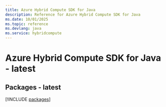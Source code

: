 ```yaml
---
title: Azure Hybrid Compute SDK for Java
description: Reference for Azure Hybrid Compute SDK for Java
ms.date: 10/01/2025
ms.topic: reference
ms.devlang: java
ms.service: hybridcompute
---
```

# Azure Hybrid Compute SDK for Java - latest
## Packages - latest
[!INCLUDE [packages](hybrid-compute-index.md)]